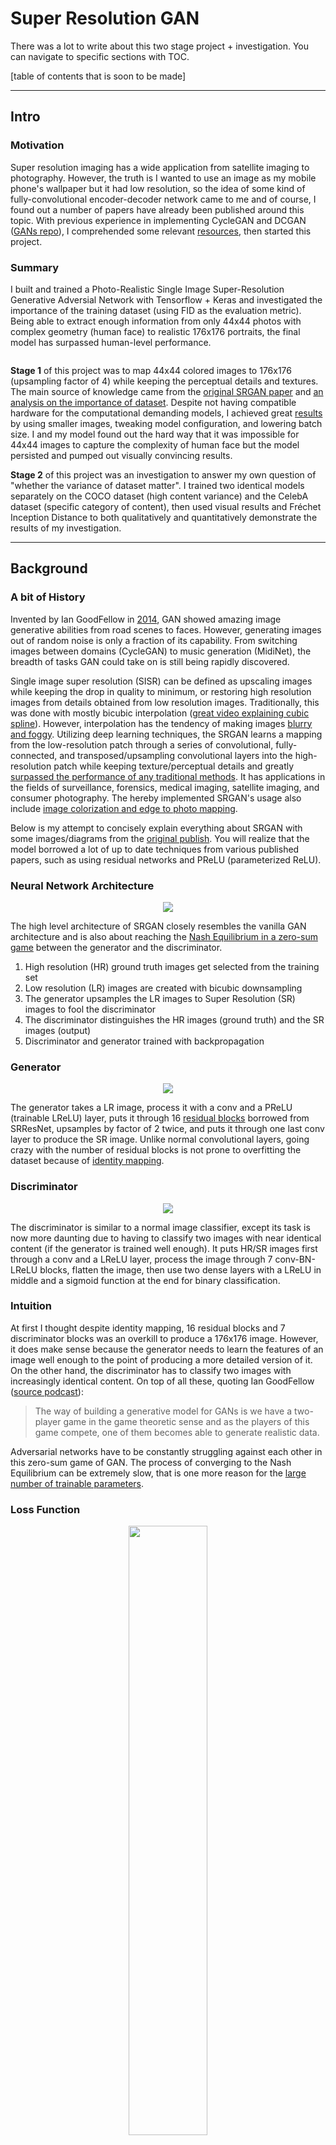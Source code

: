 # Super Resolution GAN

There was a lot to write about this two stage project + investigation. You can navigate to specific sections with TOC.

[table of contents that is soon to be made]

---

## Intro

### Motivation
Super resolution imaging has a wide application from satellite imaging to photography. However, the truth is I wanted to use an image as my mobile phone's wallpaper but it had low resolution, so the idea of some kind of fully-convolutional encoder-decoder network came to me and of course, I found out a number of papers have already been published around this topic. With previous experience in implementing CycleGAN and DCGAN ([GANs repo](https://github.com\Jacklu0831/GAN-Projects)), I comprehended some relevant [resources](#Sources), then started this project. 

### Summary
I built and trained a Photo-Realistic Single Image Super-Resolution Generative Adversial Network with Tensorflow + Keras and investigated the importance of the training dataset (using FID as the evaluation metric). Being able to extract enough information from only 44x44 photos with complex geometry (human face) to realistic 176x176 portraits, the final model has surpassed human-level performance. 

<p align="center"><image src=""></image></p>

**Stage 1** of this project was to map 44x44 colored images to 176x176 (upsampling factor of 4) while keeping the perceptual details and textures. The main source of knowledge came from the [original SRGAN paper](https://arxiv.org/abs/1609.04802) and [an analysis on the importance of dataset](https://arxiv.org/abs/1903.09922). Despite not having compatible hardware for the computational demanding models, I achieved great [results](#Results) by using smaller images, tweaking model configuration, and lowering batch size. I and my model found out the hard way that it was impossible for 44x44 images to capture the complexity of human face but the model persisted and pumped out visually convincing results. 

**Stage 2** of this project was an investigation to answer my own question of "whether the variance of dataset matter". I trained two identical models separately on the COCO dataset (high content variance) and the CelebA dataset (specific category of content), then used visual results and Fréchet Inception Distance to both qualitatively and quantitatively demonstrate the results of my investigation. 

---

## Background

### A bit of History
Invented by Ian GoodFellow in [2014](https://arxiv.org/abs/1406.2661), GAN showed amazing image generative abilities from road scenes to faces. However, generating images out of random noise is only a fraction of its capability. From switching images between domains (CycleGAN) to music generation (MidiNet), the breadth of tasks GAN could take on is still being rapidly discovered. 

Single image super resolution (SISR) can be defined as upscaling images while keeping the drop in quality to minimum, or restoring high resolution images from details obtained from low resolution images. Traditionally, this was done with mostly bicubic interpolation ([great video explaining cubic spline](https://www.youtube.com/watch?v=poY_nGzEEWM)). However, interpolation has the tendency of making images [blurry and foggy](#Results). Utilizing deep learning techniques, the SRGAN learns a mapping from the low-resolution patch through a series of convolutional, fully-connected, and transposed/upsampling convolutional layers into the high-resolution patch while keeping texture/perceptual details and greatly [surpassed the performance of any traditional methods](#Results). It has applications in the fields of surveillance, forensics, medical imaging, satellite imaging, and consumer photography. The hereby implemented SRGAN's usage also include [image colorization and edge to photo mapping](https://arxiv.org/abs/1903.09922).

Below is my attempt to concisely explain everything about SRGAN with some images/diagrams from the [original publish](https://arxiv.org/abs/1609.04802). You will realize that the model borrowed a lot of up to date techniques from various published papers, such as using residual networks and PReLU (parameterized ReLU).

### Neural Network Architecture

<p align="center"><image src="assets/architecture.png"></image></p>

The high level architecture of SRGAN closely resembles the vanilla GAN architecture and is also about reaching the [Nash Equilibrium in a zero-sum game](https://www.cs.toronto.edu/~duvenaud/courses/csc2541/slides/gan-foundations.pdf) between the generator and the discriminator.

1. High resolution (HR) ground truth images get selected from the training set
2. Low resolution (LR) images are created with bicubic downsampling 
3. The generator upsamples the LR images to Super Resolution (SR) images to fool the discriminator
4. The discriminator distinguishes the HR images (ground truth) and the SR images (output)
5. Discriminator and generator trained with backpropagation

### Generator

<p align="center"><image src="assets/generator.png"></image></p>

The generator takes a LR image, process it with a conv and a PReLU (trainable LReLU) layer, puts it through 16 [residual blocks](https://towardsdatascience.com/residual-blocks-building-blocks-of-resnet-fd90ca15d6ec) borrowed from SRResNet, upsamples by factor of 2 twice, and puts it through one last conv layer to produce the SR image. Unlike normal convolutional layers, going crazy with the number of residual blocks is not prone to overfitting the dataset because of [identity mapping](https://arxiv.org/abs/1603.05027). 

### Discriminator

<p align="center"><image src="assets/discriminator.png"></image></p>

The discriminator is similar to a normal image classifier, except its task is now more daunting due to having to classify two images with near identical content (if the generator is trained well enough). It puts HR/SR images first through a conv and a LReLU layer, process the image through 7 conv-BN-LReLU blocks, flatten the image, then use two dense layers with a LReLU in middle and a sigmoid function at the end for binary classification. 

### Intuition
At first I thought despite identity mapping, 16 residual blocks and 7 discriminator blocks was an overkill to produce a 176x176 image. However, it does make sense because the generator needs to learn the features of an image well enough to the point of producing a more detailed version of it. On the other hand, the discriminator has to classify two images with increasingly identical content. On top of all these, quoting Ian GoodFellow ([source podcast](https://www.youtube.com/watch?v=Z6rxFNMGdn0)):

> The way of building a generative model for GANs is we have a two-player game in the game theoretic sense and as the players of this game compete, one of them becomes able to generate realistic data. 

Adversarial networks have to be constantly struggling against each other in this zero-sum game of GAN. The process of converging to the Nash Equilibrium can be extremely slow, that is one more reason for the [large number of trainable parameters](https://github.com\Jacklu0831/Super-Resolution-GAN/model_summary.txt).

### Loss Function

<p align="center"><image src="assets/goal.png" height="50%" width="50%"></image></p>

The equation above describes the goal of SRGAN - to find the generator weights/parameters that minimize the perceptual loss function averaged over a number of images. Inside the summation on the right side of the equation, the perceptual loss function takes two arguments - a generated SR image by putting an LR image into the generator function, and the ground truth HR image. 

<p align="center"><image src="assets/gan_loss.png" height="40%" width="40%"></image></p>

One of the major advantage DNN approach has over other numerical techniques for single image super resolution is using the perceptual loss function for backpropagation. It adds the content loss and 0.1% of the adversial loss together then minimize them. Let's break it down.

<table align="center">
  <tr>
    <th>
        <p align="center"><image src="assets/perceptual_loss.png" height="105" width="1000"></image></p>
    </th>
    <th>
        <p align="center"><image src="assets/feature.png" height="225" width="1300"></image></p>
    </th>
  </tr>
</table>

Content loss refers to the loss of perceptual similarity between the SR and HR images. For many years people use MSE by default instead of this. However, minimizing MSE often produces blurry images as it is only based on pixel-to-pixel similarity, to computer the images might be similar, but human eyes extracts features from images instead of making pixel-wise calculations. Therefore, the original paper used the VGG19 network for feature extraction, then took the MSE of the extracted features instead. 

<p align="center"><image src="assets/adv_loss.png" height="40%" width="40%"></image></p>

Adversarial loss uses the classification results to calculate the loss of the generator. The formula provided by the paper is an augmented version of BCE loss for better gradient behavior. Instead, I chose to stick with BCE loss but tweaked the label value of SR images from 0 to a normal distribution around 0.1 to assist the discriminator's learning speed.

---

## Procedures and Challenges
This section contains an overview of what I did, the problems I faced, and my solutions for overcoming them or at least mitigate them. I'll be referencing the [background section](#Background) quite a bit.

### Stage 1 - Preprocessing
Preprocessing images from the COCO and CelebA datasets contain identical steps. I randomly selected images from each dataset, **cropped the center out** of raw images to serve as the high resolution data (ground truth), **downsized** them with Pillow's built in **bicubic downsampling** method to serve as the low resolution data (input), and **normalized** them before feeding them into the model. The code for these are in the beginning of the notebooks and in `utils.py`.

### Stage 2 - Building
Being one of the newer applications of GAN when GAN is one of the newer neural architecture in the first place, the number of papers and blogs on it were limited. Thankfully, the [original paper](https://arxiv.org/abs/1609.04802) was very informative and did not contain any steep learning curves. For the model architecture, I mainly constructed the model from the original paper and experimented with the number of residual blocks and the loss functions (I ended up using BCE and tweaking the label value). 

Refer to the [background section](#Background) for some detailed explanation of the architecture components and how they come together. For details on the parameters I used, I made a pretty neat list of them in `parameters.txt`. I also am quite fond of Keras' format for model summary especially compared to PyTorch's, I put the summaries in `model_summary.txt` to keep the notebooks short. 

### Stage 3 - Training
> Even the creator of GAN, Ian Goodfellow himself would have thought of it as an infeasible idea due to having simultaneously training two networks if he was not drunk ([podcast](https://www.youtube.com/watch?v=Z6rxFNMGdn0), around 27 mins). Unfortunately, my experience showed that SRGAN is even worse because of its [heavy and complex model configuration](#Neural-Network-Architecture). 

The actual training process failed multiple times due to the lack of computing power, GPU storage, and disconnection. These issues were resolved by:

> Decreasing batch size, decreasing image sizes, uploading files from my local device, write outputs and models directly to Drive every few epochs, and having [a continue training file](#File-Tree) with saved models (see files section for more details).

This is one of the most problematic project and I ended up learning a lot more about using Cloud Computing in general and obtained great results. After decreasing the image size and the training size to 2500 images (train + test), the provided T4 GPU ran at 4+ min/epoch and the total training time was more than a week for each model (2500 epochs).

[insert loss]

The script for parsing `face_loss.txt` and `coco_loss.txt` is inside `Utils.py`. I carefully observed the losses to ensure that neither the generator nor the discriminator is dominating the game. The generator loss steadily dereased throughout the 2500 epochs for both models trained on COCO and CelebA. Indicating that gradient descent is not overshooting and the the model weights are moving toward the Nash equilibrium. However, tuning hyperparameter was hard since each try forfeits days of training progress. [This blog](https://www.google.com/search?q=why+is+gan+hard+to+train&oq=why+is+gan+hard&aqs=chrome.0.69i59j69i60j69i57j0.1837j0j1&sourceid=chrome&ie=UTF-8) explains why GAN is harder to train than most other neural architectures.

### Stage 4 - Performance Analysis
- Model A, trained on COCO

I trained the first model on the COCO dataset and quickly noticed the issue of it performing atrociously with images with details due to 44x44 image not capturing the texture and perceptual details (fur, patterns...). Since human face is the most complex feature that can appear in a picture, Model A's performance on it is often absolutely atrocious. Since I already wanted to investigate whether how the variance of dataset affect a model's performance, I chose to train my second model completely on faces with the CelebA dataset to observe just how much I can push the generator to extract the complex feature of human face packed inside a 44x44 image. Below is a side by side comparison between the same model's performance on images with different complexity.

[insert side by side comparison between details and non-details]

- Model B, trained on CelebA

The model that is trained only face images were able to produce perceptually great faces by the 500th epoch. However, it struggled with the most detailed and a very important feature of human face - eyes. Since the downsized images compress eyes into only few black pixels, reconstructing the eyes of people was impossible even for humans. Gradually, the generator learned what eyes look like and "drew" them onto the black pixels. Since eyes are actually very important for recognizing a face, I continuously trained the model and observed a gradual improvement in the generator's ability in reconstructing/creating the eyes of people. Additionally, teeth gaps, heavy makeup, and creases have also been lost in when the HR images were downsized.

[insert face images]

The struggles with details can be traced back to not having more powerful hardware for processing bigger images and bicubic interpolation not being the optimal downsampling method for retaining perceptual information. 

- Performance Comparison between Bicubic, Model A, and Model B

> If I train model A with a variety of objects and model B with only one category/type of images (dataset with narrower domain), say cats. Would B perform better than A on cat images or is SRGAN only about recognizing small textures and edges as detailed as possible? 

I asked this question on Quora and received no response :( and only later found out about [this paper](https://arxiv.org/abs/1903.09922), so I clarified my own question through experimentation. In the paper just mentioned, the researchers trained models on different categories of images (face, dining room, tower) to demonstrate that each model performs best on the category of images they were trained on with FID as the evaluation metric. However, my question was when model A gets trained on images with high variance (COCO) and model B gets trained with images in a narrower domain (CelebA), is there a performance difference between A and B evaluated on the images from the narrower domain. 

Therefore, I trained two models with the same configuration separately on the COCO dataset and the CelebA dataset for the same number of epochs, this was done to investigate how training SRGAN on a narrow domain of images (faces) improve its performance on the domain of images that it was trained on. I also used FID to evaluate my models.

[insert stuff about FID]
[insert coco vs face]

Final note: Despite that Model B was able to perform much better on the CelebA testing set than Model A was able to perform on anything specific. Model A was able to generalize into a much wider range of image contents and perform better on all of them. In addition, the FID measures showed that it was able to perform much better than bicubic upsampling even on the face images. 

---

## Results
Below are a few test results from COCO and CelebA datasets. A few were included in previous sections and more can be found in the `results` dir.

### COCO
<pre>          Low-Res Input      Super-Res Output        High-Res Ground Truth </pre>

<p align="center">
  <image src="assets/result_245.png" height="70%" width="70%"></image>
  <image src="assets/result_255.png" height="70%" width="70%"></image>
  <image src="assets/result_261.png" height="70%" width="70%"></image>
</p>

### CelebA
<pre>          Low-Res Input      Super-Res Output        High-Res Ground Truth </pre>

<p align="center">
  <image src="assets/result_245.png" height="70%" width="70%"></image>
  <image src="assets/result_255.png" height="70%" width="70%"></image>
  <image src="assets/result_261.png" height="70%" width="70%"></image>
</p>

---

## File Tree

### Files

<pre>
- SRGAN_coco.ipynb            - Colab implementation (COCO)
- SRGAN_coco_continue.ipynb   - Colab implementation (COCO restore model and continue training)
- SRGAN_face.ipynb            - Colab implementation (CelebA)
- SRGAN_face_continue.ipynb   - Colab implementation (CelebA restore model and continue training)
- SRGAN_test.py               - script for testing the trained models with various types of outputs
- FID.py                      - script for calculating the Fréchet Inception Distance between 2 image distributions
- Utils.py                    - miscellaneous functions for plotting performance, managing/process data, parsing loss files...
- README.md                   - self
</pre>

### Directories

<pre>
- assets                      - images for this README
- input                       - train + test images from each of the COCO dataset and CelebA dataset
- output                      - some randomly chosen results of the 2500 epoch generators on the test dataset
    - CelebA                  - 20 CelebA results
    - COCO                    - 20 COCO results
- model                       - .h5 files of the 2 generators, discriminators not included (300+ MB)
- loss                        - files containing complete information on the training loss of each epoch with plots
- info                        - information about model configuration and parameters/hyperparameters
</pre>

---

## Try it Yourself

### Dependencies

<pre>
Necessary (not version specific)      Unnecessary
- Notebook/Colab (virtual env)        - tqdm
- Python 3.7                          - OpenCV (Utils.py)
- Tensorflow 1.14.0		      - Pillow
- Keras 2.2.4
- numpy 1.15.0
- matplotlib
</pre>

### Train

Open `SRGAN_coco.ipynb` or `SRGAN_face.ipynb`, upload `COCO.zip` or `CelebA.zip`, make sure path names are correct and `shift + enter` away. If you encounter any confusion, feel free to shoot me an email.

### Try Your Own Images

Use the script `SRGAN_test.py`. Make sure input and output directories and generator (`coco_g_model_2500.h5` or `face_g_model_2500.h5`) paths are correctly specified. There are quite a few types of outputs you can customize, read the top of the script file to know the ID of the output type you wish for.

---

## Sources

### Papers

[Photo-Realistic Single Image Super-Resolution Using a Generative Adversarial Network](https://arxiv.org/abs/1609.04802)

[SRGAN: Training Dataset Matters](https://arxiv.org/abs/1903.09922)

[General Adversarial Networks](https://arxiv.org/abs/1406.2661)

[Deep Residual Learning for Image Recognition](https://arxiv.org/abs/1512.03385)

[Identity Mappings in Deep Residual Networks](https://arxiv.org/abs/1603.05027)

### Miscellaneous

[Recent Conversation between Ian Goodfellow with Lex Fridman](https://www.youtube.com/watch?v=Z6rxFNMGdn0)

[Explanation of how simple bicubic interpolation is](https://www.youtube.com/watch?v=poY_nGzEEWM)

[Frétchet Inception Distance (mathematical)](https://nealjean.com/ml/frechet-inception-distance/)

[Why is GAN hard to train?](https://medium.com/@jonathan_hui/gan-why-it-is-so-hard-to-train-generative-advisory-networks-819a86b3750b)

[University of Toronto Slide on GAN](https://www.cs.toronto.edu/~duvenaud/courses/csc2541/slides/gan-foundations.pdf)